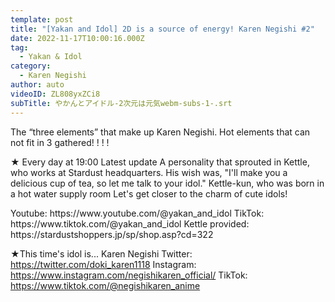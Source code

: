 ```yaml
---
template: post
title: "[Yakan and Idol] 2D is a source of energy! Karen Negishi #2"
date: 2022-11-17T10:00:16.000Z
tag:
  - Yakan & Idol
category:
  - Karen Negishi
author: auto
videoID: ZL808yxZCi8
subTitle: やかんとアイドル-2次元は元気webm-subs-1-.srt
---
```

The “three elements” that make up Karen Negishi.
Hot elements that can not fit in 3 gathered! ! ! !

★ Every day at 19:00 Latest update
A personality that sprouted in Kettle, who works at Stardust headquarters.
His wish was, "I'll make you a delicious cup of tea, so let me talk to your idol."
Kettle-kun, who was born in a hot water supply room
Let's get closer to the charm of cute idols!

<Kettle and Idol>
Youtube: https://www.youtube.com/@yakan_and_idol
TikTok: https://www.tiktok.com/@yakan_and_idol
Kettle provided: https://stardustshoppers.jp/sp/shop.asp?cd=322

★This time's idol is... Karen Negishi
<Karen Negishi>
Twitter: https://twitter.com/doki_karen1118
Instagram: https://www.instagram.com/negishikaren_official/
TikTok: https://www.tiktok.com/@negishikaren_anime